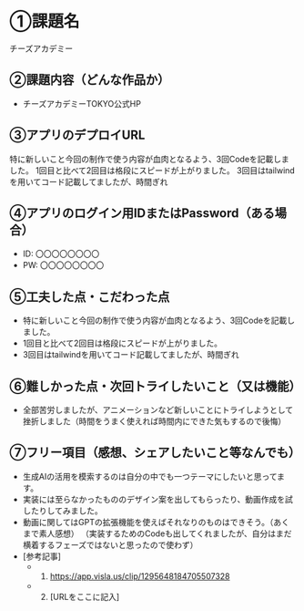 # ①課題名
チーズアカデミー

## ②課題内容（どんな作品か）
- チーズアカデミーTOKYO公式HP


## ③アプリのデプロイURL
特に新しいこと今回の制作で使う内容が血肉となるよう、3回Codeを記載しました。
1回目と比べて2回目は格段にスピードが上がりました。
3回目はtailwindを用いてコード記載してましたが、時間ぎれ

## ④アプリのログイン用IDまたはPassword（ある場合）
- ID: 〇〇〇〇〇〇〇〇
- PW: 〇〇〇〇〇〇〇〇

## ⑤工夫した点・こだわった点
- 特に新しいこと今回の制作で使う内容が血肉となるよう、3回Codeを記載しました。
- 1回目と比べて2回目は格段にスピードが上がりました。
- 3回目はtailwindを用いてコード記載してましたが、時間ぎれ

## ⑥難しかった点・次回トライしたいこと（又は機能）
- 全部苦労しましたが、アニメーションなど新しいことにトライしようとして挫折しました（時間をうまく使えれば時間内にできた気もするので後悔）

## ⑦フリー項目（感想、シェアしたいこと等なんでも）
- 生成AIの活用を模索するのは自分の中でも一つテーマにしたいと思ってます。
- 実装には至らなかったもののデザイン案を出してもらったり、動画作成を試したりしてみました。
- 動画に関してはGPTの拡張機能を使えばそれなりのものはできそう。（あくまで素人感想）
（実装するためのCodeも出してくれましたが、自分はまだ横着するフェーズではないと思ったので使わず） 
- [参考記事]
  - 1. https://app.visla.us/clip/1295648184705507328
  - 2. [URLをここに記入]
